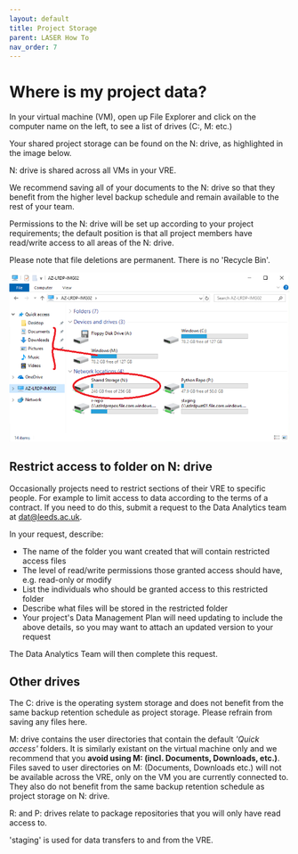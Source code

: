 ```yaml
---
layout: default
title: Project Storage
parent: LASER How To
nav_order: 7
---
```


# Where is my project data?

In your virtual machine (VM), open up File Explorer and click on the computer name on the left, to see a list of drives (C:, M: etc.)

Your shared project storage can be found on the N: drive, as highlighted in the image below.

N: drive is shared across all VMs in your VRE.

We recommend saving all of your documents to the N: drive so that they benefit from the higher level backup schedule and remain available to the rest of your team. 

Permissions to the N: drive will be set up according to your project requirements; the default position is that all project members have read/write access to all areas of the N: drive.

Please note that file deletions are permanent. There is no 'Recycle Bin'.

![N: drive](../../images/storage_drives/laser_drives_shared_highlight_2.png)

## Restrict access to folder on N: drive

Occasionally projects need to restrict sections of their VRE to specific people. For example to limit access to data according to the terms of a contract. If you need to do this, submit a request to the Data Analytics team at [dat@leeds.ac.uk](mailto:dat@leeds.ac.uk).

In your request, describe:

- The name of the folder you want created that will contain restricted access files
- The level of read/write permissions those granted access should have, e.g. read-only or modify
- List the individuals who should be granted access to this restricted folder
- Describe what files will be stored in the restricted folder
- Your project's Data Management Plan will need updating to include the above details, so you may want to attach an updated version to your request

The Data Analytics Team will then complete this request.

## Other drives 
The C: drive is the operating system storage and does not benefit from the same backup retention schedule as project storage. Please refrain from saving any files here.

M: drive contains the user directories that contain the default _'Quick access'_ folders. It is similarly existant on the virtual machine only and we recommend that you **avoid using M: (incl. Documents, Downloads, etc.)**.  
Files saved to user directories on M: (Documents, Downloads etc.) will not be available across the VRE, only on the VM you are currently connected to. They also do not benefit from the same backup retention schedule as project storage on N: drive.

R: and P: drives relate to package repositories that you will only have read access to.

'staging' is used for data transfers to and from the VRE.
